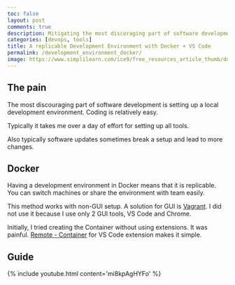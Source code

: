 ```yaml
---
toc: false
layout: post
comments: true
description: Mitigating the most discoraging part of software development
categories: [devops, tools]
title: A replicable Development Environment with Docker + VS Code
permalink: /development_environment_docker/
image: https://www.simplilearn.com/ice9/free_resources_article_thumb/docker_tutorial_basic_concepts_verview.jpg
---
```


## The pain
The most discouraging part of software development is setting up a local development environment. Coding is relatively easy.

Typically it takes me over a day of effort for setting up all tools.

Also typically software updates sometimes break a setup and lead to more changes.

## Docker

Having a development environment in Docker means that it is replicable. You can switch machines or share the environment with team easily.

This method works with non-GUI setup. A solution for GUI is [Vagrant](https://www.vagrantup.com/). I did not use it because I use only 2 GUI tools, VS Code and Chrome.

Initially, I tried creating the Container without using extensions. It was painful. [Remote - Container](https://marketplace.visualstudio.com/items?itemName=ms-vscode-remote.remote-containers) for VS Code extension makes it simple.

## Guide

{% include youtube.html content='mi8kpAgHYFo' %}